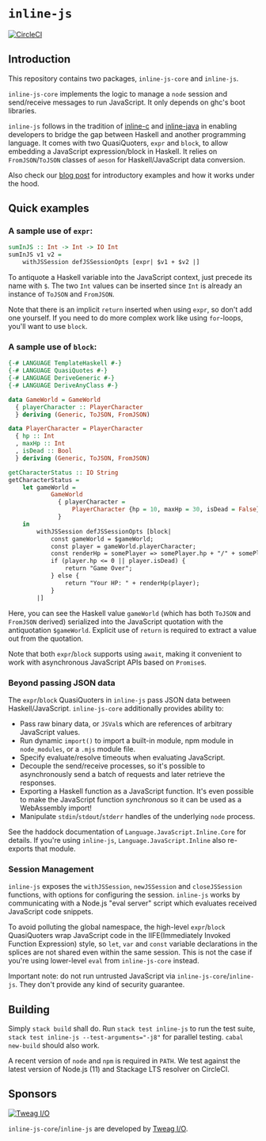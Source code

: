 # `inline-js`

[![CircleCI](https://circleci.com/gh/tweag/inline-js/tree/master.svg?style=shield)](https://circleci.com/gh/tweag/inline-js/tree/master)

## Introduction

This repository contains two packages, `inline-js-core` and `inline-js`.

`inline-js-core` implements the logic to manage a `node` session and send/receive messages to run JavaScript. It only depends on ghc's boot libraries.

`inline-js` follows in the tradition of [inline-c](http://hackage.haskell.org/package/inline-c) and [inline-java](http://hackage.haskell.org/package/inline-java) in enabling developers to bridge the gap between Haskell and another programming language. It comes with two QuasiQuoters, `expr` and `block`, to allow embedding a JavaScript expression/block in Haskell. It relies on `FromJSON`/`ToJSON` classes of `aeson` for Haskell/JavaScript data conversion.

Also check our [blog post](https://www.tweag.io/posts/2019-05-09-inline-js.html) for introductory examples and how it works under the hood.

## Quick examples

### A sample use of `expr`:

``` haskell
sumInJS :: Int -> Int -> IO Int
sumInJS v1 v2 =
    withJSSession defJSSessionOpts [expr| $v1 + $v2 |]
```

To antiquote a Haskell variable into the JavaScript context, just precede its name with `$`. The two `Int` values can be inserted since `Int` is already an instance of `ToJSON` and `FromJSON`.

Note that there is an implicit `return` inserted when using `expr`, so don't add one yourself. If you need to do more complex work like using `for`-loops, you'll want to use `block`.

### A sample use of `block`:

``` haskell
{-# LANGUAGE TemplateHaskell #-}
{-# LANGUAGE QuasiQuotes #-}
{-# LANGUAGE DeriveGeneric #-}
{-# LANGUAGE DeriveAnyClass #-}

data GameWorld = GameWorld
  { playerCharacter :: PlayerCharacter
  } deriving (Generic, ToJSON, FromJSON)

data PlayerCharacter = PlayerCharacter
  { hp :: Int
  , maxHp :: Int
  , isDead :: Bool
  } deriving (Generic, ToJSON, FromJSON)

getCharacterStatus :: IO String
getCharacterStatus =
    let gameWorld =
            GameWorld
              { playerCharacter =
                  PlayerCharacter {hp = 10, maxHp = 30, isDead = False}
              }
    in
        withJSSession defJSSessionOpts [block|
            const gameWorld = $gameWorld;
            const player = gameWorld.playerCharacter;
            const renderHp = somePlayer => somePlayer.hp + "/" + somePlayer.maxHp;
            if (player.hp <= 0 || player.isDead) {
                return "Game Over";
            } else {
                return "Your HP: " + renderHp(player);
            }
        |]
```

Here, you can see the Haskell value `gameWorld` (which has both `ToJSON` and `FromJSON` derived) serialized into the JavaScript quotation with the antiquotation `$gameWorld`. Explicit use of `return` is required to extract a value out from the quotation.

Note that both `expr`/`block` supports using `await`, making it convenient to work with asynchronous JavaScript APIs based on `Promise`s.

### Beyond passing JSON data

The `expr`/`block` QuasiQuoters in `inline-js` pass JSON data between Haskell/JavaScript. `inline-js-core` additionally provides ability to:

* Pass raw binary data, or `JSVal`s which are references of arbitrary JavaScript values.
* Run dynamic `import()` to import a built-in module, npm module in `node_modules`, or a `.mjs` module file.
* Specify evaluate/resolve timeouts when evaluating JavaScript.
* Decouple the send/receive processes, so it's possible to asynchronously send a batch of requests and later retrieve the responses.
* Exporting a Haskell function as a JavaScript function. It's even possible to make the JavaScript function *synchronous* so it can be used as a WebAssembly import!
* Manipulate `stdin`/`stdout`/`stderr` handles of the underlying `node` process.

See the haddock documentation of `Language.JavaScript.Inline.Core` for details. If you're using `inline-js`, `Language.JavaScript.Inline` also re-exports that module.

### Session Management

`inline-js` exposes the `withJSSession`, `newJSSession` and `closeJSSession` functions, with options for configuring the session. `inline-js` works by communicating with a Node.js "eval server" script which evaluates received JavaScript code snippets.

To avoid polluting the global namespace, the high-level `expr`/`block` QuasiQuoters wrap JavaScript code in the IIFE(Immediately Invoked Function Expression) style, so `let`, `var` and `const` variable declarations in the splices are not shared even within the same session. This is not the case if you're using lower-level `eval` from `inline-js-core` instead.

Important note: do not run untrusted JavaScript via `inline-js-core`/`inline-js`. They don't provide any kind of security guarantee.

## Building

Simply `stack build` shall do. Run `stack test inline-js` to run the test suite, `stack test inline-js --test-arguments="-j8"` for parallel testing. `cabal new-build` should also work.

A recent version of `node` and `npm` is required in `PATH`. We test against the latest version of Node.js (11) and Stackage LTS resolver on CircleCI.

## Sponsors

[![Tweag I/O](https://www.tweag.io/img/tweag-small.png)](https://www.tweag.io)

`inline-js-core`/`inline-js` are developed by [Tweag I/O](https://tweag.io/).
